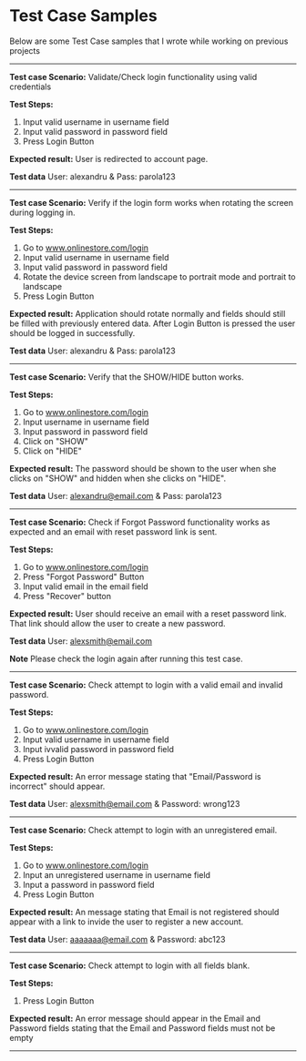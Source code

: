 # Test Case Samples

Below are some Test Case samples that I wrote while working on previous projects 

*********************************

**Test case Scenario:**
Validate/Check login functionality using valid credentials 

**Test Steps:**
1. Input valid username in username field
2. Input valid password in password field
3. Press Login Button

**Expected result:**
User is redirected to account page.

**Test data**
User: alexandru  &  Pass: parola123

*********************************

**Test case Scenario:**
Verify if the login form works when rotating the screen during logging in.

**Test Steps:**
1. Go to www.onlinestore.com/login
2. Input valid username in username field
3. Input valid password in password field
4. Rotate the device screen from landscape to portrait mode and portrait to landscape
5. Press Login Button

**Expected result:**
Application should rotate normally and fields should still be filled with previously entered data.
After Login Button is pressed the user should be logged in successfully.

**Test data**
User: alexandru  &  Pass: parola123

*********************************

**Test case Scenario:**
Verify that the SHOW/HIDE button works.

**Test Steps:**
1. Go to www.onlinestore.com/login
2. Input username in username field
3. Input password in password field
4. Click on "SHOW"
5. Click on "HIDE"

**Expected result:**
The password should be shown to the user when she clicks on "SHOW" and hidden when she clicks on "HIDE".

**Test data**
User: alexandru@email.com  &  Pass: parola123

*********************************

**Test case Scenario:**
Check if Forgot Password functionality works as expected and an email with reset password link is sent.

**Test Steps:**
1. Go to www.onlinestore.com/login
2. Press "Forgot Password" Button
2. Input valid email in the email field
4. Press "Recover" button

**Expected result:**
User should receive an email with a reset password link. That link should allow the user to create a new password.

**Test data**
User: alexsmith@email.com

**Note**
Please check the login again after running this test case.

*********************************

**Test case Scenario:**
Check attempt to login with a valid email and invalid password.

**Test Steps:**
1. Go to www.onlinestore.com/login
2. Input valid username in username field
3. Input ivvalid password in password field
4. Press Login Button

**Expected result:**
An error message stating that "Email/Password is incorrect" should appear.

**Test data**
User: alexsmith@email.com  &  Password: wrong123

*********************************

**Test case Scenario:**
Check attempt to login with an unregistered email.

**Test Steps:**
1. Go to www.onlinestore.com/login
2. Input an unregistered username in username field
3. Input a password in password field
4. Press Login Button

**Expected result:**
An message stating that Email is not registered should appear with a link to invide the user to register a new account.

**Test data**
User: aaaaaaa@email.com  &  Password: abc123

*********************************

**Test case Scenario:**
Check attempt to login with all fields blank.

**Test Steps:**
1. Press Login Button

**Expected result:**
An error message should appear in the Email and Password fields stating that the Email and Password fields must not be empty

*********************************
